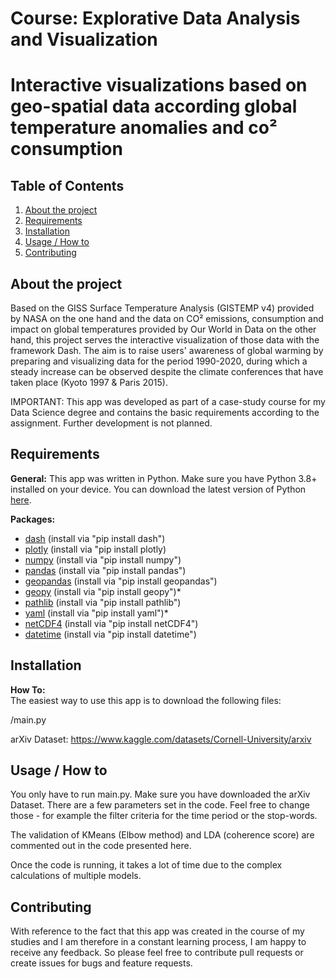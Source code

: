 # Course: Explorative Data Analysis and Visualization
# Interactive visualizations based on geo-spatial data according global temperature anomalies and co² consumption

## Table of Contents
1. [About the project](#About-the-project)
2. [Requirements](#Requirements)
3. [Installation](#Installation)
4. [Usage / How to](#Usage-/-How-to)
5. [Contributing](#Contributing)


## About the project
Based on the GISS Surface Temperature Analysis (GISTEMP v4) provided by NASA on the one hand and the data on CO² emissions, consumption and impact on global temperatures provided by Our World in Data on the other hand, this project serves the interactive visualization of those data with the framework Dash.
The aim is to raise users' awareness of global warming by preparing and visualizing data for the period 1990-2020, during which a steady increase can be observed despite the climate conferences that have taken place (Kyoto 1997 & Paris 2015).

IMPORTANT:
This app was developed as part of a case-study course for my Data Science degree and contains the basic requirements according to the assignment. Further development is not planned.

## Requirements

**General:** 
This app was written in Python. Make sure you have Python 3.8+ installed on your device. 
You can download the latest version of Python [here](https://www.python.org/downloads/). 

**Packages:**
* [dash](https://dash.plotly.com) (install via "pip install dash")
* [plotly](https://plotly.com/python/) (install via "pip install plotly)
* [numpy](https://numpy.org) (install via "pip install numpy")
* [pandas](https://pandas.pydata.org/about/index.html) (install via "pip install pandas")
* [geopandas](https://geopandas.org/en/stable/) (install via "pip install geopandas")
* [geopy](https://geopy.readthedocs.io/en/stable/) (install via "pip install geopy")* 
* [pathlib](https://docs.python.org/3/library/pathlib.html) (install via "pip install pathlib")
* [yaml](https://python.land/data-processing/python-yaml) (install via "pip install yaml")* 
* [netCDF4](https://unidata.github.io/netcdf4-python/) (install via "pip install netCDF4")
* [datetime](https://docs.python.org/3/library/datetime.html) (install via "pip install datetime") 


## Installation

**How To:**<br>
The easiest way to use this app is to download the following files:

/main.py

arXiv Dataset: https://www.kaggle.com/datasets/Cornell-University/arxiv

## Usage / How to

You only have to run main.py. Make sure you have downloaded the arXiv Dataset.
There are a few parameters set in the code. Feel free to change those - for example the filter criteria for the time period or the stop-words.

The validation of KMeans (Elbow method) and LDA (coherence score) are commented out in the code presented here.

Once the code is running, it takes a lot of time due to the complex calculations of multiple models. 

## Contributing 
With reference to the fact that this app was created in the course of my studies and I am therefore in a constant learning process, I am happy to receive any feedback.
So please feel free to contribute pull requests or create issues for bugs and feature requests.
